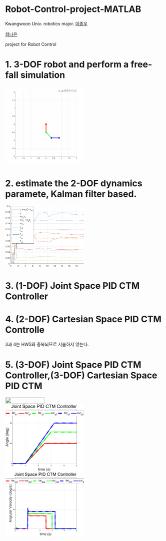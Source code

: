 # Robot-Control-project-MATLAB

Kwangwoon Univ. robotics major.
[이종우](https://github.com/wildrage98)

[최나은](https://github.com/mesilver1218)

project for Robot Control

# 1. 3-DOF robot and perform a free-fall simulation

<img src="/images/HW1_simulation.gif" width="50%" height="50%"/>

# 2.  estimate the 2-DOF dynamics paramete, Kalman filter based.

<img src="/images/HW2.png" width="50%" height="50%"/>

# 3. (1-DOF) Joint Space PID CTM Controller

# 4. (2-DOF) Cartesian Space PID CTM Controlle

3과 4는 HW5와 중복되므로 서술하지 않는다.

# 5. (3-DOF) Joint Space PID CTM Controller,(3-DOF) Cartesian Space PID CTM


<img src="/images/3dof_robot_simulation.gif" width="50%" height="50%"/>

<img src="/images/HW5-1.png" width="50%" height="50%"/>

<img src="/images/HW5_1.png" width="50%" height="50%"/>

